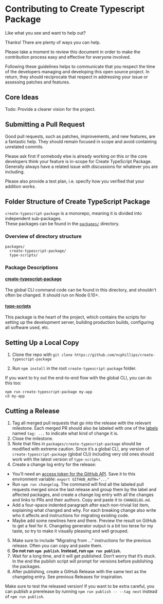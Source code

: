 # Contributing to Create Typescript Package

Like what you see and want to help out?

Thanks! There are plenty of ways you can help.

Please take a moment to review this document in order to make the contribution process easy and effective for everyone involved.

Following these guidelines helps to communicate that you respect the time of the developers managing and developing this open source project. In return, they should reciprocate that respect in addressing your issue or assessing patches and features.

## Core Ideas

Todo: Provide a clearer vision for the project.

## Submitting a Pull Request

Good pull requests, such as patches, improvements, and new features, are a fantastic help. They should remain focused in scope and avoid containing unrelated commits.

Please ask first if somebody else is already working on this or the core developers think your feature is in-scope for Create TypeScript Package. Generally always have a related issue with discussions for whatever you are including.

Please also provide a test plan, i.e. specify how you verified that your addition works.

## Folder Structure of Create TypeScript Package
`create-typescript-package` is a monorepo, meaning it is divided into independent sub-packages.<br>
These packages can be found in the [`packages/`](https://github.com/ncphillips/create-typescript-package/tree/master/packages) directory.

### Overview of directory structure
```
packages/
  create-typescript-package/
  type-scripts/
```
### Package Descriptions
#### [create-typescript-package](https://github.com/ncphillips/create-typescript-package/tree/master/packages/create-typescript-package)
The global CLI command code can be found in this directory, and shouldn't often be changed. It should run on Node 0.10+.
#### [type-scripts](https://github.com/ncphillips/create-typescript-package/tree/master/packages/type-scripts)
This package is the heart of the project, which contains the scripts for setting up the development server, building production builds, configuring all software used, etc.<br>

## Setting Up a Local Copy

1. Clone the repo with `git clone https://github.com/ncphillips/create-typescript-package`

2. Run `npm install` in the root `create-typescript-package` folder.

If you want to try out the end-to-end flow with the global CLI, you can do this too:

```
npm run create-typescript-package my-app
cd my-app
```

## Cutting a Release

1. Tag all merged pull requests that go into the release with the relevant milestone. Each merged PR should also be labeled with one of the [labels](https://github.com/ncphillips/create-typescript-package/labels) named `tag: ...` to indicate what kind of change it is.
2. Close the milestone.
3. Note that files in `packages/create-typescript-package` should be modified with extreme caution. Since it’s a global CLI, any version of `create-typescript-package` (global CLI) including very old ones should work with the latest version of `type-scripts`.
4. Create a change log entry for the release:
  * You'll need an [access token for the GitHub API](https://help.github.com/articles/creating-an-access-token-for-command-line-use/). Save it to this environment variable: `export GITHUB_AUTH="..."`
  * Run `npm run changelog`. The command will find all the labeled pull requests merged since the last release and group them by the label and affected packages, and create a change log entry with all the changes and links to PRs and their authors. Copy and paste it to `CHANGELOG.md`.
  * Add a four-space indented paragraph after each non-trivial list item, explaining what changed and why. For each breaking change also write who it affects and instructions for migrating existing code.
  * Maybe add some newlines here and there. Preview the result on GitHub to get a feel for it. Changelog generator output is a bit too terse for my taste, so try to make it visually pleasing and well grouped.
5. Make sure to include “Migrating from ...” instructions for the previous release. Often you can copy and paste them.
6. **Do not run `npm publish`. Instead, run `npm run publish`.**
7. Wait for a long time, and it will get published. Don’t worry that it’s stuck. In the end the publish script will prompt for versions before publishing the packages.
8. After publishing, create a GitHub Release with the same text as the changelog entry. See previous Releases for inspiration.

Make sure to test the released version! If you want to be extra careful, you can publish a prerelease by running `npm run publish -- --tag next` instead of `npm run publish`.
